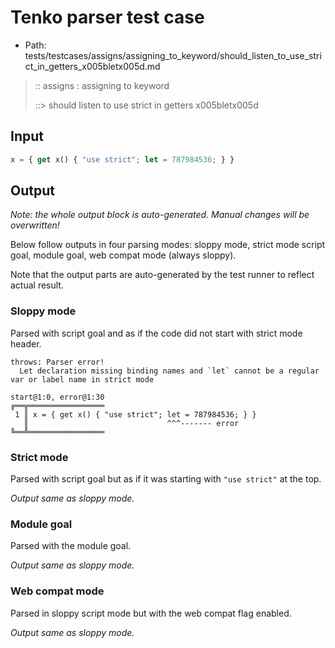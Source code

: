 # Tenko parser test case

- Path: tests/testcases/assigns/assigning_to_keyword/should_listen_to_use_strict_in_getters_x005bletx005d.md

> :: assigns : assigning to keyword
>
> ::> should listen to use strict in getters x005bletx005d

## Input

`````js
x = { get x() { "use strict"; let = 787984536; } }
`````

## Output

_Note: the whole output block is auto-generated. Manual changes will be overwritten!_

Below follow outputs in four parsing modes: sloppy mode, strict mode script goal, module goal, web compat mode (always sloppy).

Note that the output parts are auto-generated by the test runner to reflect actual result.

### Sloppy mode

Parsed with script goal and as if the code did not start with strict mode header.

`````
throws: Parser error!
  Let declaration missing binding names and `let` cannot be a regular var or label name in strict mode

start@1:0, error@1:30
╔══╦═════════════════
 1 ║ x = { get x() { "use strict"; let = 787984536; } }
   ║                               ^^^------- error
╚══╩═════════════════

`````

### Strict mode

Parsed with script goal but as if it was starting with `"use strict"` at the top.

_Output same as sloppy mode._

### Module goal

Parsed with the module goal.

_Output same as sloppy mode._

### Web compat mode

Parsed in sloppy script mode but with the web compat flag enabled.

_Output same as sloppy mode._
